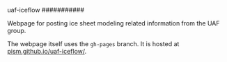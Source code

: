 uaf-iceflow
###########

Webpage for posting ice sheet modeling related information from the UAF group.

The webpage itself uses the `gh-pages` branch.  It is hosted at [pism.github.io/uaf-iceflow/](http://pism.github.io/uaf-iceflow/).

